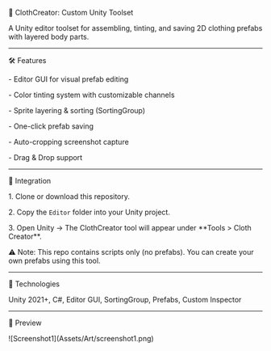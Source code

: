 👕 ClothCreator: Custom Unity Toolset



A Unity editor toolset for assembling, tinting, and saving 2D clothing prefabs with layered body parts.



---



🛠 Features

\- Editor GUI for visual prefab editing

\- Color tinting system with customizable channels

\- Sprite layering \& sorting (SortingGroup)

\- One-click prefab saving

\- Auto-cropping screenshot capture

\- Drag \& Drop support



---



🚀 Integration

1\. Clone or download this repository.

2\. Copy the `Editor` folder into your Unity project.

3\. Open Unity → The ClothCreator tool will appear under \*\*Tools > Cloth Creator\*\*.



⚠️ Note: This repo contains scripts only (no prefabs). You can create your own prefabs using this tool.



---



🧠 Technologies

Unity 2021+, C#, Editor GUI, SortingGroup, Prefabs, Custom Inspector



---



🎨 Preview

!\[Screenshot1](Assets/Art/screenshot1.png) 



